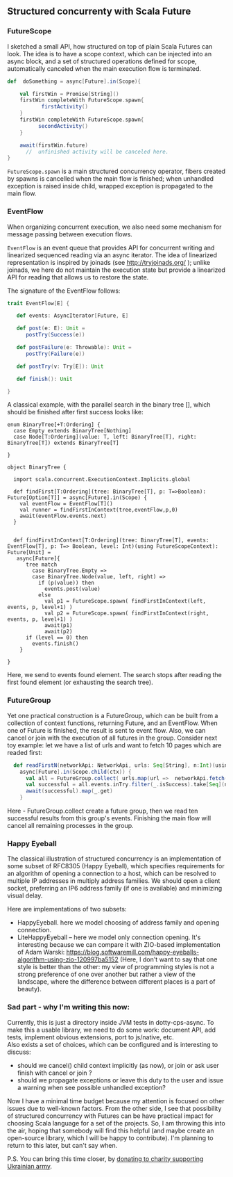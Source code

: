 ## Structured concurrenty with Scala Future
  
### FutureScope

I sketched a small API, how structured on top of plain Scala Futures can look.
The idea is to have a scope context, which can be injected into an async block, and a set of structured operations defined for scope, automatically canceled when the main execution flow is terminated.

```Scala
def  doSomething = async[Future].in(Scope){

    val firstWin = Promise[String]()
    firstWin completeWith FutureScope.spawn{
           firstActivity()
    }
    firstWin completeWith FutureScope.spawn{
          secondActivity()
    } 

    await(firstWin.future)
      //  unfinished activity will be canceled here.
}
```

`FutureScope.spawn`  is a main structured concurrency operator, fibers created by spawns is cancelled when the main flow is finished; when unhandled exception is raised inside child, wrapped exception is propagated to the main flow. 

### EventFlow

When organizing concurrent execution, we also need some mechanism for message passing between execution flows. 

`EventFlow` is an event queue that provides API for concurrent writing and linearized sequenced reading via an async iterator.  The idea of linearized representation is inspired by joinads (see http://tryjoinads.org/ ); unlike joinads, we here do not maintain the execution state but provide a linearized API for reading that allows us to restore the state.

The signature of the EventFlow follows:
```Scala
trait EventFlow[E] {

   def events: AsyncIterator[Future, E]

   def post(e: E): Unit =
      postTry(Success(e))

   def postFailure(e: Throwable): Unit =
      postTry(Failure(e))

   def postTry(v: Try[E]): Unit

   def finish(): Unit

}
```

A classical example, with the parallel search in the binary tree [], which should be finished after first success looks like:

```
enum BinaryTree[+T:Ordering] {
  case Empty extends BinaryTree[Nothing]
  case Node[T:Ordering](value: T, left: BinaryTree[T], right: BinaryTree[T]) extends BinaryTree[T]

}

object BinaryTree {

  import scala.concurrent.ExecutionContext.Implicits.global

  def findFirst[T:Ordering](tree: BinaryTree[T], p: T=>Boolean): Future[Option[T]] = async[Future].in(Scope) {
    val eventFlow = EventFlow[T]()
    val runner = findFirstInContext(tree,eventFlow,p,0)
    await(eventFlow.events.next)
  }


  def findFirstInContext[T:Ordering](tree: BinaryTree[T], events: EventFlow[T], p: T=> Boolean, level: Int)(using FutureScopeContext): Future[Unit] = 
   async[Future]{
      tree match
        case BinaryTree.Empty => 
        case BinaryTree.Node(value, left, right) =>
          if (p(value)) then
            events.post(value)
          else 
            val p1 = FutureScope.spawn( findFirstInContext(left, events, p, level+1) )
            val p2 = FutureScope.spawn( findFirstInContext(right, events, p, level+1) )
            await(p1)
            await(p2)
      if (level == 0) then
        events.finish()
    }

}
```

Here, we send to events found element.  The search stops after reading the first found element (or exhausting the search tree).

### FutureGroup

Yet one practical construction is a FutureGroup, which can be built from a collection of context functions, returning Future, and an EventFlow.  When one of Future is finished, the result is sent to event flow.  Also, we can cancel or join with the execution of all futures in the group.
Consider next toy example: let we have a list of urls and want to fetch 10 pages which are readed first:

```Scala
  def readFirstN(networkApi: NetworkApi, urls: Seq[String], n:Int)(using ctx:FutureScopeContext): Future[Seq[String]] = 
    async[Future].in(Scope.child(ctx)) {
      val all = FutureGroup.collect( urls.map(url =>  networkApi.fetch(url)) )
      val successful = all.events.inTry.filter(_.isSuccess).take[Seq](n)
      await(successful).map(_.get)
    }
```

Here - FutureGroup.collect create a future group, then we read ten successful results from this group's events.  Finishing the main flow will cancel all remaining processes in the group.

### Happy Eyeball

The classical illustration of structured concurrency is an implementation of some subset of RFC8305 (Happy Eyeball), which specifies requirements for an algorithm of opening a connection to a host, which can be resolved to multiple IP addresses in multiply address families. We should open a client socket, preferring an IP6 address family (if one is available) and minimizing visual delay.

Here are implementations of two subsets:
- HappyEyeball.  here we model choosing of address family and opening connection.
- LiteHappyEyeball – here we model only connection opening. It's interesting because we can compare it with ZIO-based implementation of Adam Warski: https://blog.softwaremill.com/happy-eyeballs-algorithm-using-zio-120997ba5152
(Here, I don't want to say that one style is better than the other: my view of programming styles is not a strong preference of one over another but rather a view of the landscape, where the difference between different places is a part of beauty). 

### Sad part - why I'm writing this now:

Currently, this is just a directory inside JVM tests in dotty-cps-async.  To make this a usable library, we need to do some work:  document API, add tests, implement obvious extensions, port to js/native, etc.    
Also exists a set of choices, which can be configured and is interesting to discuss: 
- should we cancel() child context implicitly (as now), or join or ask user finish with cancel or join ?
- should we propagate exceptions or leave this duty to the user and issue a warning when see possible unhandled exception?

Now I have a minimal time budget because my attention is focused on other issues due  to well-known factors. From the other side, I see that possibility of structured concurrency with Futures can be have practical impact for choosing Scala language for a set of the projects.  So, I am throwing this into the air, hoping that somebody will find this helpful (and maybe create an open-source library, which I will be happy to contribute).  I'm planning to return to this later, but can't say when.  

P.S.  You can bring this time closer, by [donating to charity supporting Ukrainian army](https://aerorozvidka.xyz/). 


